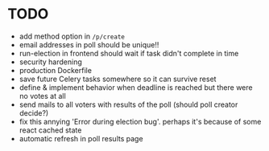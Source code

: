 # TODO

- add method option in `/p/create`
- email addresses in poll should be unique!!
- run-election in frontend should wait if task didn't complete in time
- security hardening
- production Dockerfile
- save future Celery tasks somewhere so it can survive reset
- define & implement behavior when deadline is reached but there were no votes at all
- send mails to all voters with results of the poll (should poll creator decide?)
- fix this annying 'Error during election bug'. perhaps it's because of some react cached state
- automatic refresh in poll results page
